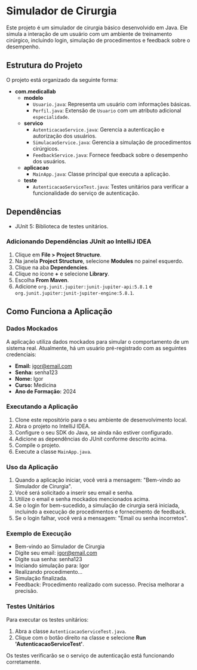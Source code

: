 # Simulador de Cirurgia

Este projeto é um simulador de cirurgia básico desenvolvido em Java. Ele simula a interação de um usuário com um ambiente de treinamento cirúrgico, incluindo login, simulação de procedimentos e feedback sobre o desempenho.

## Estrutura do Projeto

O projeto está organizado da seguinte forma:

- **com.medicallab**
    - **modelo**
        - `Usuario.java`: Representa um usuário com informações básicas.
        - `Perfil.java`: Extensão de `Usuario` com um atributo adicional `especialidade`.
    - **servico**
        - `AutenticacaoService.java`: Gerencia a autenticação e autorização dos usuários.
        - `SimulacaoService.java`: Gerencia a simulação de procedimentos cirúrgicos.
        - `FeedbackService.java`: Fornece feedback sobre o desempenho dos usuários.
    - **aplicacao**
        - `MainApp.java`: Classe principal que executa a aplicação.
    - **teste**
        - `AutenticacaoServiceTest.java`: Testes unitários para verificar a funcionalidade do serviço de autenticação.

## Dependências

- JUnit 5: Biblioteca de testes unitários.

### Adicionando Dependências JUnit ao IntelliJ IDEA

1. Clique em **File > Project Structure**.
2. Na janela **Project Structure**, selecione **Modules** no painel esquerdo.
3. Clique na aba **Dependencies**.
4. Clique no ícone **+** e selecione **Library**.
5. Escolha **From Maven**.
6. Adicione `org.junit.jupiter:junit-jupiter-api:5.8.1` e `org.junit.jupiter:junit-jupiter-engine:5.8.1`.

## Como Funciona a Aplicação

### Dados Mockados

A aplicação utiliza dados mockados para simular o comportamento de um sistema real. Atualmente, há um usuário pré-registrado com as seguintes credenciais:

- **Email:** igor@email.com
- **Senha:** senha123
- **Nome:** Igor
- **Curso:** Medicina
- **Ano de Formação:** 2024

### Executando a Aplicação

1. Clone este repositório para o seu ambiente de desenvolvimento local.
2. Abra o projeto no IntelliJ IDEA.
3. Configure o seu SDK do Java, se ainda não estiver configurado.
4. Adicione as dependências do JUnit conforme descrito acima.
5. Compile o projeto.
6. Execute a classe `MainApp.java`.

### Uso da Aplicação

1. Quando a aplicação iniciar, você verá a mensagem: "Bem-vindo ao Simulador de Cirurgia".
2. Você será solicitado a inserir seu email e senha.
3. Utilize o email e senha mockados mencionados acima.
4. Se o login for bem-sucedido, a simulação de cirurgia será iniciada, incluindo a execução de procedimentos e fornecimento de feedback.
5. Se o login falhar, você verá a mensagem: "Email ou senha incorretos".

### Exemplo de Execução

- Bem-vindo ao Simulador de Cirurgia
- Digite seu email: igor@email.com
- Digite sua senha: senha123
- Iniciando simulação para: Igor
- Realizando procedimento...
- Simulação finalizada.
- Feedback: Procedimento realizado com sucesso. Precisa melhorar a precisão.


### Testes Unitários

Para executar os testes unitários:

1. Abra a classe `AutenticacaoServiceTest.java`.
2. Clique com o botão direito na classe e selecione **Run 'AutenticacaoServiceTest'**.

Os testes verificarão se o serviço de autenticação está funcionando corretamente.